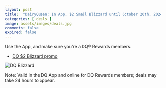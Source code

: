 ```yaml
---
layout: post
title:  "DairyQueen: In App, $2 Small Blizzard until October 20th, 2024"
categories: [ deals ]
image: assets/images/deals.jpg
comments: false
expired: false
---
```


Use the App, and make sure you're a DQ® Rewards members.

- [DQ $2 Blizzard promo](https://www.dairyqueen.com/en-ca/2-dollar-blizzard/)

![DQ Blizzard](https://dairyqueen-prod.dotcdn.io/dA/4935dea892/fileAsset/$1BlizzardDeal_CA_2880x1370.jpg)


Note: Valid in the DQ App and online for DQ Rewards members; deals may take 24 hours to appear. 